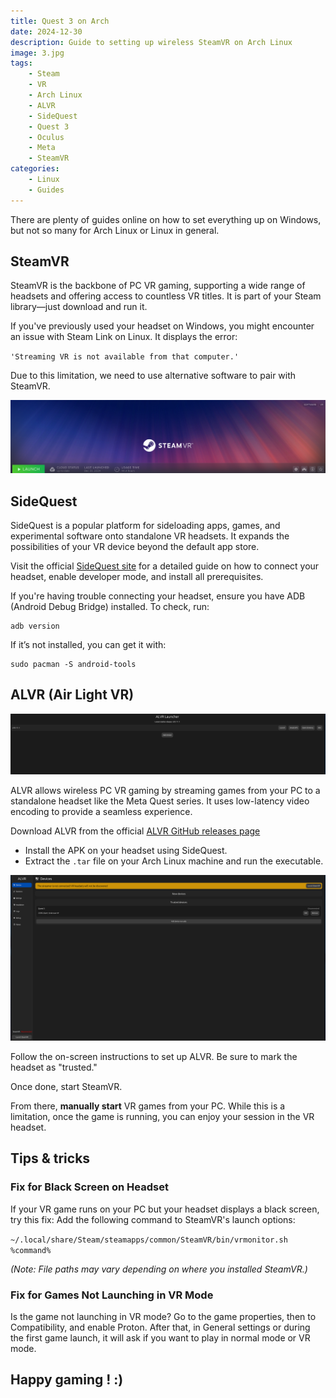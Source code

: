 ```yaml
---
title: Quest 3 on Arch
date: 2024-12-30
description: Guide to setting up wireless SteamVR on Arch Linux
image: 3.jpg
tags:
    - Steam
    - VR
    - Arch Linux
    - ALVR
    - SideQuest
    - Quest 3
    - Oculus
    - Meta
    - SteamVR
categories:
    - Linux
    - Guides
---
```



There are plenty of guides online on how to set everything up on Windows, but not so many for Arch Linux or Linux in general.


## SteamVR
SteamVR is the backbone of PC VR gaming, supporting a wide range of headsets and offering access to countless VR titles.
It is part of your Steam library—just download and run it.

If you've previously used your headset on Windows, you might encounter an issue with Steam Link on Linux. It displays the error:

`'Streaming VR is not available from that computer.'`

Due to this limitation, we need to use alternative software to pair with SteamVR.

![](1.png)

## SideQuest

SideQuest is a popular platform for sideloading apps, games, and experimental software onto standalone VR headsets. It expands the possibilities of your VR device beyond the default app store.

Visit the official [SideQuest site](https://sidequestvr.com/) for a detailed guide on how to connect your headset, enable developer mode, and install all prerequisites.

If you're having trouble connecting your headset, ensure you have ADB (Android Debug Bridge) installed. To check, run:

```
adb version
```

If it’s not installed, you can get it with:

```
sudo pacman -S android-tools
```

## ALVR (Air Light VR)

![](2.png)

ALVR allows wireless PC VR gaming by streaming games from your PC to a standalone headset like the Meta Quest series. It uses low-latency video encoding to provide a seamless experience.

Download ALVR from the official [ALVR GitHub releases page](https://github.com/alvr-org/ALVR/releases)

* Install the APK on your headset using SideQuest.
* Extract the `.tar` file on your Arch Linux machine and run the executable.

![](4.png)

Follow the on-screen instructions to set up ALVR. Be sure to mark the headset as "trusted."

Once done, start SteamVR.

From there, <b>manually start</b> VR games from your PC. While this is a limitation, once the game is running, you can enjoy your session in the VR headset.

## Tips & tricks

### Fix for Black Screen on Headset

If your VR game runs on your PC but your headset displays a black screen, try this fix:
Add the following command to SteamVR's launch options:

`~/.local/share/Steam/steamapps/common/SteamVR/bin/vrmonitor.sh %command%`

<i>(Note: File paths may vary depending on where you installed SteamVR.)</i>

### Fix for Games Not Launching in VR Mode

Is the game not launching in VR mode? Go to the game properties, then to Compatibility, and enable Proton. After that, in General settings or during the first game launch, it will ask if you want to play in normal mode or VR mode.

## Happy gaming ! :)
